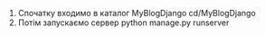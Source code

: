 1) Спочатку входимо в каталог MyBlogDjango
  cd/MyBlogDjango
2) Потім запускаємо сервер
  python manage.py runserver
